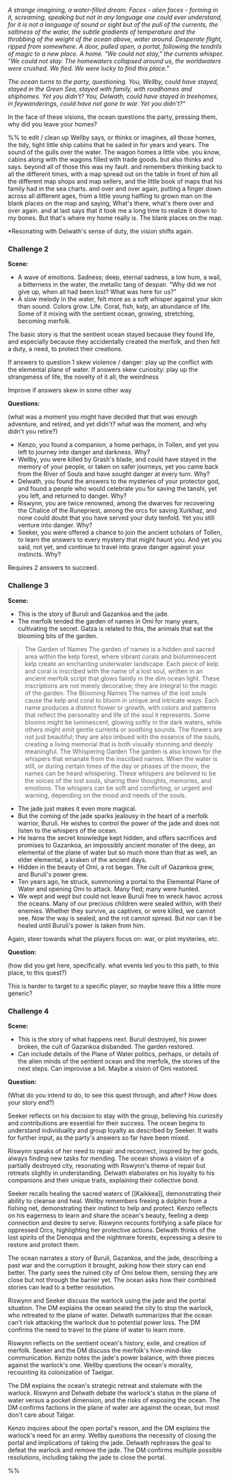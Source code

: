 



*A strange imagining, a water-filled dream. Faces - alien faces - forming in it, screaming, speaking but not in any language one could ever understand, for it is not a language of sound or sight but of the pull of the currents, the saltiness of the water, the subtle gradients of temperature and the throbbing of the weight of the ocean above, water around. Desperate flight, ripped from somewhere. A door, pulled open, a portal, following the tendrils of magic to a new place. A home. "We could not stay," the currents whisper. "We could not stay. The homewaters collapsed around us, the worldwaters were crushed. We fled. We were lucky to find this place."*

*The ocean turns to the party, questioning. You, Wellby, could have stayed, stayed in the Green Sea, stayed with family, with roadhomes and shiphomes. Yet you didn't? You, Delwath, could have stayed in treehomes, in feywanderings, could have not gone to war. Yet you didn't?"*

In the face of these visions, the ocean questions the party, pressing them, why did you leave your homes? 

%% to edit / clean up 
Wellby says, or thinks or imagines, all those homes, the tidy, tight little ship cabins that he sailed in for years and years. The sound of the gulls over the water. The wagon homes a little vibe. you know, cabins along with the wagons filled with trade goods. but also thinks and says. beyond all of those this was my fault. and remembers thinking back to all the different times, with a map spread out on the table in front of him all the different map shops and map sellers, and the little book of maps that his family had in the sea charts. and over and over again, putting a finger down across all different ages, from a little young halfling to grown man on the blank places on the map and saying, What's there, what's there over and over again. and at last says that it took me a long time to realize it down to my bones. But that's where my home really is. The blank places on the map.



*Resonating with Delwath's sense of duty, the vision shifts again. 

### Challenge 2

**Scene:**
- A wave of emotions. Sadness; deep, eternal sadness, a low hum, a wail, a bitterness in the water, the metallic tang of despair. "Why did we not give up, when all had been lost? What was here for us?"
- A slow melody in the water, felt more as a soft whisper against your skin than sound. Colors grow. Life. Coral, fish, kelp, an abundance of life. Some of it mixing with the sentient ocean, growing, stretching, becoming merfolk.

The basic story is that the sentient ocean stayed because they found life, and especially because they accidentally created the merfolk, and then felt a duty, a need, to protect their creations. 

If answers to question 1 skew violence / danger: play up the conflict with the elemental plane of water. 
If answers skew curiosity: play up the strangeness of life, the novelty of it all, the weirdness

Improve if answers skew in some other way

**Questions:**

(what was a moment you might have decided that that was enough adventure, and retired, and yet didn't? what was the moment, and why didn't you retire?)

- Kenzo, you found a companion, a home perhaps, in Tollen, and yet you left to journey into danger and darkness. Why?
- Wellby, you were killed by Grash's blade, and could have stayed in the memory of your people, or taken on safer journeys, yet you came back from the River of Souls and have sought danger at every turn. Why?
- Delwath, you found the answers to the mysteries of your protector god, and found a people who would celebrate you for saving the tanshi, yet you left, and returned to danger. Why?
- Riswynn, you are twice renowned, among the dwarves for recovering the Chalice of the Runepriest, among the orcs for saving Xurkhaz, and none could doubt that you have served your duty tenfold. Yet you still venture into danger. Why?
- Seeker, you were offered a chance to join the ancient scholars of Tollen, to learn the answers to every mystery that might haunt you. And yet you said, not yet, and continue to travel into grave danger against your instincts. Why?

Requires 2 answers to succeed. 
### Challenge 3

**Scene:**
- This is the story of Buruli and Gazankoa and the jade.
- The merfolk tended the garden of names in Omi for many years, cultivating the secret. Gatza is related to this, the animals that eat the blooming bits of the garden. 

> The Garden of Names
> 	The garden of names is a hidden and sacred area within the kelp forest, where vibrant corals and bioluminescent kelp create an enchanting underwater landscape. Each piece of kelp and coral is inscribed with the name of a lost soul, written in an ancient merfolk script that glows faintly in the dim ocean light. These inscriptions are not merely decorative; they are integral to the magic of the garden.
> The Blooming Names
	 The names of the lost souls cause the kelp and coral to bloom in unique and intricate ways. Each name produces a distinct flower or growth, with colors and patterns that reflect the personality and life of the soul it represents. Some blooms might be luminescent, glowing softly in the dark waters, while others might emit gentle currents or soothing sounds. The flowers are not just beautiful; they are also imbued with the essence of the souls, creating a living memorial that is both visually stunning and deeply meaningful.
> The Whispering Garden
> 	The garden is also known for the whispers that emanate from the inscribed names. When the water is still, or during certain times of the day or phases of the moon, the names can be heard whispering. These whispers are believed to be the voices of the lost souls, sharing their thoughts, memories, and emotions. The whispers can be soft and comforting, or urgent and warning, depending on the mood and needs of the souls.

- The jade just makes it even more magical. 
- But the coming of the jade sparks jealousy in the heart of a merfolk warrior, Buruli. He wishes to control the power of the jade and does not listen to the whispers of the ocean.
- He learns the secret knowledge kept hidden, and offers sacrifices and promises to Gazankoa, an impossibly ancient monster of the deep, an elemental of the plane of water but so much more than that as well, an elder elemental, a kraken of the ancient days. 
- Hidden in the beauty of Omi, a rot began. The cult of Gazankoa grew, and Buruli's power grew. 
- Ten years ago, he struck, summoning a portal to the Elemental Plane of Water and opening Omi to attack. Many fled; many were hunted. 
- We wept and wept but could not leave Buruli free to wreck havoc across the oceans. Many of our precious children were sealed within, with their enemies. Whether they survive, as captives, or were killed, we cannot see. Now the way is sealed, and the rot cannot spread. But nor can it be healed until Buruli's power is taken from him. 

Again, steer towards what the players focus on: war, or plot mysteries, etc.

**Question:**

(how did you get here, specifically. what events led you to this path, to this place, to this quest?)

This is harder to target to a specific player, so maybe leave this a little more generic?
### Challenge 4

**Scene:** 
- This is the story of what happens next. Buruli destroyed, his power broken, the cult of Gazankoa disbanded. The garden restored. 
- Can include details of the Plane of Water politics, perhaps, or details of the alien minds of the sentient ocean and the merfolk, the stories of the next steps. Can improvise a bit. Maybe a vision of Omi restored. 

**Question:**

(What do you intend to do, to see this quest through, and after? How does your story end?)



Seeker reflects on his decision to stay with the group, believing his curiosity and contributions are essential for their success. The ocean begins to understand individuality and group loyalty as described by Seeker. It waits for further input, as the party's answers so far have been mixed.

Riswynn speaks of her need to repair and reconnect, inspired by her gods, always finding new tasks for mending. The ocean shows a vision of a partially destroyed city, resonating with Riswynn's theme of repair but retreats slightly in understanding. Delwath elaborates on his loyalty to his companions and their unique traits, explaining their collective bond.

Seeker recalls healing the sacred waters of [[Kaikkea]], demonstrating their ability to cleanse and heal. Wellby remembers freeing a dolphin from a fishing net, demonstrating their instinct to help and protect. Kenzo reflects on his eagerness to learn and share the ocean's beauty, feeling a deep connection and desire to serve. Riswynn recounts fortifying a safe place for oppressed Orcs, highlighting her protective actions. Delwath thinks of the lost spirits of the Denoqua and the nightmare forests, expressing a desire to restore and protect them.
  
The ocean narrates a story of Buruli, Gazankoa, and the jade, describing a past war and the corruption it brought, asking how their story can end better. The party sees the ruined city of Omi below them, sensing they are close but not through the barrier yet. The ocean asks how their combined stories can lead to a better resolution.




Riswynn and Seeker discuss the warlock using the jade and the portal situation. The DM explains the ocean sealed the city to stop the warlock, who retreated to the plane of water. Delwath summarizes that the ocean can't risk attacking the warlock due to potential power loss. The DM confirms the need to travel to the plane of water to learn more.

Riswynn reflects on the sentient ocean's history, exile, and creation of merfolk. Seeker and the DM discuss the merfolk's hive-mind-like communication. Kenzo notes the jade's power balance, with three pieces against the warlock's one. Wellby questions the ocean's morality, recounting its colonization of Taelgar.

The DM explains the ocean's strategic retreat and stalemate with the warlock. Riswynn and Delwath debate the warlock's status in the plane of water versus a pocket dimension, and the risks of exposing the ocean. The DM confirms factions in the plane of water are against the ocean, but most don't care about Talgar.


Kenzo inquires about the open portal's reason, and the DM explains the warlock's need for an army. Wellby questions the necessity of closing the portal and implications of taking the jade. Delwath rephrases the goal to defeat the warlock and remove the jade. The DM confirms multiple possible resolutions, including taking the jade to close the portal.  

%%